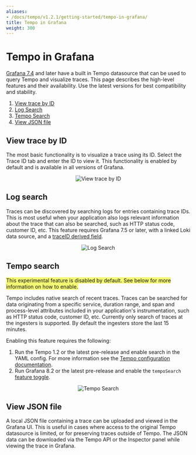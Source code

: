 ```yaml
---
aliases:
- /docs/tempo/v1.2.1/getting-started/tempo-in-grafana/
title: Tempo in Grafana
weight: 300
---
```


# Tempo in Grafana

[Grafana 7.4](https://grafana.com/grafana/download/7.4.5) and later have a built in Tempo datasource that can be used to query Tempo and visualize traces.  This page describes the high-level features and their availability.  Use the latest versions for best compatibility and stability.

1. [View trace by ID](#view-trace-by-id)
2. [Log Search](#log-search)
3. [Tempo Search](#tempo-search)
4. [View JSON file](#view-json-file)

## View trace by ID
The most basic functionality is to visualize a trace using its ID.  Select the Trace ID tab and enter the ID to view it. This functionality is enabled by default and is available in all versions of Grafana.
<p align="center"><img src="../grafana-query.png" alt="View trace by ID"></p>

## Log search
Traces can be discovered by searching logs for entries containing trace IDs.  This is most useful when your application also logs relevant information about the trace that can also be searched, such as HTTP status code, customer ID, etc.  This feature requires Grafana 7.5 or later, with a linked Loki data source, and a [traceID derived field](https://grafana.com/docs/grafana/latest/datasources/loki/#derived-fields).

<p align="center"><img src="../log-search.png" alt="Log Search"></p>


## Tempo search
<span style="background-color:#f3f973;">This experimental feature is disabled by default. See below for more information on how to enable.</span>

Tempo includes native search of recent traces.  Traces can be searched for data originating from a specific service, duration range, and span and process-level attributes included in your application's instrumentation, such as HTTP status code, customer ID, etc.  Currently only search of traces at the ingesters is supported. By default the ingesters store the last 15 minutes.

Enabling this feature requires the following:
1. Run the Tempo 1.2 or the latest pre-release and enable search in the YAML config. For more information see the [Tempo configuration documentation](../../configuration#search).
2. Run Grafana 8.2 or the latest pre-release and enable the `tempoSearch` [feature toggle](https://github.com/grafana/tempo/blob/main/example/docker-compose/tempo-search/grafana.ini).

<p align="center"><img src="../tempo-search.png" alt="Tempo Search"></p>


## View JSON file
A local JSON file containing a trace can be uploaded and viewed in the Grafana UI.  This is useful in cases where access to the original Tempo datasource is limited, or for preserving traces outside of Tempo.  The JSON data can be downloaded via the Tempo API or the Inspector panel while viewing the trace in Grafana.

